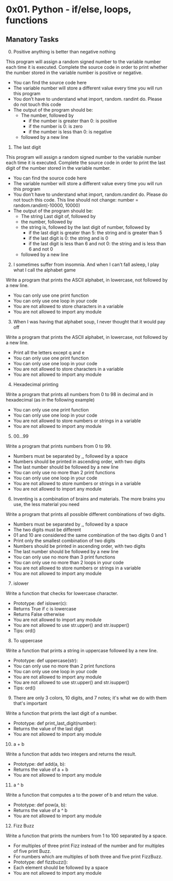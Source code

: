# 0x01. Python - if/else, loops, functions
## Manatory Tasks
0. Positive anything is better than negative nothing

This program will assign a random signed number to the variable number each time it is executed. Complete the source code in order to print whether the number stored in the variable number is positive or negative.

- You can find the source code here
- The variable number will store a different value every time you will run this program
- You don’t have to understand what import, random. randint do. Please do not touch this code
- The output of the program should be:
	- The number, followed by
		- if the number is greater than 0: is positive
		- if the number is 0: is zero
		- if the number is less than 0: is negative
	- followed by a new line

1. The last digit

This program will assign a random signed number to the variable number each time it is executed. Complete the source code in order to print the last digit of the number stored in the variable number.

- You can find the source code here
- The variable number will store a different value every time you will run this program
- You don’t have to understand what import, random.randint do. Please do not touch this code. This line should not change: number = random.randint(-10000, 10000)
- The output of the program should be:
	- The string Last digit of, followed by
	- the number, followed by
	- the string is, followed by the last digit of number, followed by
		- if the last digit is greater than 5: the string and is greater than 5
		- if the last digit is 0: the string and is 0
		- if the last digit is less than 6 and not 0: the string and is less than 6 and not 0
	- followed by a new line

2. I sometimes suffer from insomnia. And when I can't fall asleep, I play what I call the alphabet game

Write a program that prints the ASCII alphabet, in lowercase, not followed by a new line.

- You can only use one print function
- You can only use one loop in your code
- You are not allowed to store characters in a variable
- You are not allowed to import any module

3. When I was having that alphabet soup, I never thought that it would pay off

Write a program that prints the ASCII alphabet, in lowercase, not followed by a new line.

- Print all the letters except q and e
- You can only use one print function
- You can only use one loop in your code
- You are not allowed to store characters in a variable
- You are not allowed to import any module

4. Hexadecimal printing

Write a program that prints all numbers from 0 to 98 in decimal and in hexadecimal (as in the following example)

- You can only use one print function
- You can only use one loop in your code
- You are not allowed to store numbers or strings in a variable
- You are not allowed to import any module

5. 00...99

Write a program that prints numbers from 0 to 99.

- Numbers must be separated by ,, followed by a space
- Numbers should be printed in ascending order, with two digits
- The last number should be followed by a new line
- You can only use no more than 2 print functions
- You can only use one loop in your code
- You are not allowed to store numbers or strings in a variable
- You are not allowed to import any module

6. Inventing is a combination of brains and materials. The more brains you use, the less material you need

Write a program that prints all possible different combinations of two digits.

- Numbers must be separated by ,, followed by a space
- The two digits must be different
- 01 and 10 are considered the same combination of the two digits 0 and 1
- Print only the smallest combination of two digits
- Numbers should be printed in ascending order, with two digits
- The last number should be followed by a new line
- You can only use no more than 3 print functions
- You can only use no more than 2 loops in your code
- You are not allowed to store numbers or strings in a variable
- You are not allowed to import any module

7. islower

Write a function that checks for lowercase character.

- Prototype: def islower(c):
- Returns True if c is lowercase
- Returns False otherwise
- You are not allowed to import any module
- You are not allowed to use str.upper() and str.isupper()
- Tips: ord()

8. To uppercase

Write a function that prints a string in uppercase followed by a new line.

- Prototype: def uppercase(str):
- You can only use no more than 2 print functions
- You can only use one loop in your code
- You are not allowed to import any module
- You are not allowed to use str.upper() and str.isupper()
- Tips: ord()

9. There are only 3 colors, 10 digits, and 7 notes; it's what we do with them that's important

Write a function that prints the last digit of a number.

- Prototype: def print_last_digit(number):
- Returns the value of the last digit
- You are not allowed to import any module

10. a + b

Write a function that adds two integers and returns the result.

- Prototype: def add(a, b):
- Returns the value of a + b
- You are not allowed to import any module

11. a ^ b

Write a function that computes a to the power of b and return the value.

- Prototype: def pow(a, b):
- Returns the value of a ^ b
- You are not allowed to import any module

12. Fizz Buzz

Write a function that prints the numbers from 1 to 100 separated by a space.

- For multiples of three print Fizz instead of the number and for multiples of five print Buzz.
- For numbers which are multiples of both three and five print FizzBuzz.
- Prototype: def fizzbuzz():
- Each element should be followed by a space
- You are not allowed to import any module
